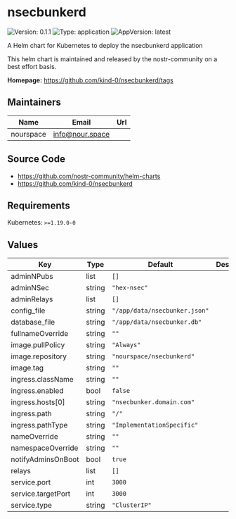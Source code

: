 # nsecbunkerd

![Version: 0.1.1](https://img.shields.io/badge/Version-0.1.1-informational?style=flat-square) ![Type: application](https://img.shields.io/badge/Type-application-informational?style=flat-square) ![AppVersion: latest](https://img.shields.io/badge/AppVersion-latest-informational?style=flat-square)

A Helm chart for Kubernetes to deploy the nsecbunkerd application

This helm chart is maintained and released by the nostr-community on a best effort basis.

**Homepage:** <https://github.com/kind-0/nsecbunkerd/tags>

## Maintainers

| Name | Email | Url |
| ---- | ------ | --- |
| nourspace | <info@nour.space> |  |

## Source Code

* <https://github.com/nostr-community/helm-charts>
* <https://github.com/kind-0/nsecbunkerd>

## Requirements

Kubernetes: `>=1.19.0-0`

## Values

| Key | Type | Default | Description |
|-----|------|---------|-------------|
| adminNPubs | list | `[]` |  |
| adminNSec | string | `"hex-nsec"` |  |
| adminRelays | list | `[]` |  |
| config_file | string | `"/app/data/nsecbunker.json"` |  |
| database_file | string | `"/app/data/nsecbunker.db"` |  |
| fullnameOverride | string | `""` |  |
| image.pullPolicy | string | `"Always"` |  |
| image.repository | string | `"nourspace/nsecbunkerd"` |  |
| image.tag | string | `""` |  |
| ingress.className | string | `""` |  |
| ingress.enabled | bool | `false` |  |
| ingress.hosts[0] | string | `"nsecbunker.domain.com"` |  |
| ingress.path | string | `"/"` |  |
| ingress.pathType | string | `"ImplementationSpecific"` |  |
| nameOverride | string | `""` |  |
| namespaceOverride | string | `""` |  |
| notifyAdminsOnBoot | bool | `true` |  |
| relays | list | `[]` |  |
| service.port | int | `3000` |  |
| service.targetPort | int | `3000` |  |
| service.type | string | `"ClusterIP"` |  |

